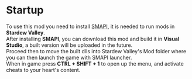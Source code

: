 <h1>Startup</h1>
To use this mod you need to install <a href="https://smapi.io/">SMAPI</a>, it is needed to run mods in <b>Stardew Valley</b>.
</br>After installing <b>SMAPI</b>, you can download this mod and build it in <b>Visual Studio</b>, a built version will be uploaded in the future.
</br>Proceed then to move the built dlls into Stardew Valley's Mod folder where you can then launch the game with SMAPI launcher.
</br>When in game press <b>CTRL + SHIFT + 1</b> to open up the menu, and activate cheats to your heart's content.
